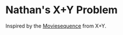 # Nathan's X+Y Problem

Inspired by the [Moviesequence](https://www.youtube.com/watch?v=mYAahN1G8Y8) from X+Y. 